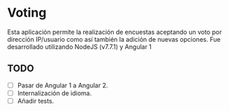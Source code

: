 # Voting
Esta aplicación permite la realización de encuestas aceptando un voto por dirección IP/usuario como así también la adición de nuevas opciones. Fue desarrollado utilizando NodeJS (v7.7.1) y Angular 1

## TODO
- [ ] Pasar de Angular 1 a Angular 2.
- [ ] Internalización de idioma.
- [ ] Añadir tests.
